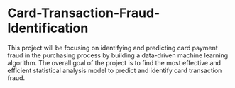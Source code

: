 # Card-Transaction-Fraud-Identification
This project will be focusing on identifying and predicting card payment fraud in the  purchasing process by building a data-driven machine learning algorithm. The overall goal of  the project is to find the most effective and efficient statistical analysis model to predict and  identify card transaction fraud.
